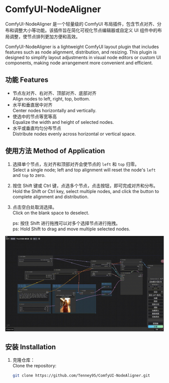 # ComfyUI-NodeAligner

ComfyUI-NodeAligner 是一个轻量级的 ComfyUI 布局插件，包含节点对齐、分布和调整大小等功能。该插件旨在简化可视化节点编辑器或自定义 UI 组件中的布局调整，使节点排列更加方便和高效。

ComfyUI-NodeAligner is a lightweight ComfyUI layout plugin that includes features such as node alignment, distribution, and resizing. This plugin is designed to simplify layout adjustments in visual node editors or custom UI components, making node arrangement more convenient and efficient.

## 功能 Features
- 节点左对齐、右对齐、顶部对齐、底部对齐  
  Align nodes to left, right, top, bottom.
- 水平和垂直居中对齐  
  Center nodes horizontally and vertically.
- 使选中的节点等宽等高  
  Equalize the width and height of selected nodes.
- 水平或垂直均匀分布节点  
  Distribute nodes evenly across horizontal or vertical space.

## 使用方法 Method of Application
1. 选择单个节点，左对齐和顶部对齐会使节点的 `left` 和 `top` 归零。  
   Select a single node; left and top alignment will reset the node's `left` and `top` to zero.
2. 按住 Shift 键或 Ctrl 键，点选多个节点，点击按钮，即可完成对齐和分布。  
   Hold the Shift or Ctrl key, select multiple nodes, and click the button to complete alignment and distribution.
3. 点击空白处取消选择。  
   Click on the blank space to deselect.

   ps: 按住 Shift 进行拖拽可以对多个选择节点进行拖拽。  
   ps: Hold Shift to drag and move multiple selected nodes.

<img src="example.gif" width="800">


## 安装 Installation
1. 克隆仓库：  
   Clone the repository:
   ```bash
   git clone https://github.com/Tenney95/ComfyUI-NodeAligner.git
   ```